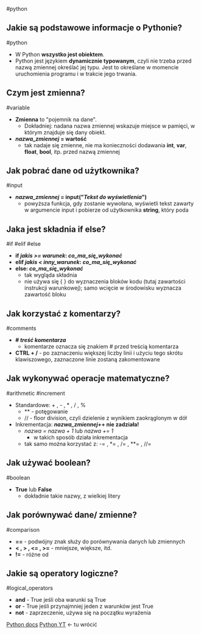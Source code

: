 #python

## Jakie są podstawowe informacje o Pythonie?
#python 
- W Python **wszystko jest obiektem**.
- Python jest językiem **dynamicznie typowanym**, czyli nie trzeba przed nazwą zmiennej określać jej typu. Jest to określane w momencie uruchomienia programu i w trakcie jego trwania.

## Czym jest zmienna?
#variable
- **Zmienna** to "pojemnik na dane".
	- Dokładniej: nadana nazwa zmiennej wskazuje miejsce w pamięci, w którym znajduje się dany obiekt.
- ***nazwa_zmiennej* = wartość**
	- tak nadaje się zmienne, nie ma konieczności dodawania **int**, **var**, **float**, **bool**, itp. przed nazwą zmiennej

## Jak pobrać dane od użytkownika?
#input
- ***nazwa_zmiennej* = input("*Tekst do wyświetlenia*")**
	- powyższa funkcja, gdy zostanie wywołana, wyświetli tekst zawarty w argumencie input i pobierze od użytkownika **string**, który poda

## Jaka jest składnia if else?
#if #elif #else
- **if *jakis >= warunek*: *co_ma_się_wykonać***
- **elif *jakis < inny_warunek*: *co_ma_się_wykonać***
- **else: *co_ma_się_wykonać***
	- tak wygląda składnia
	- nie używa się { } do wyznaczenia bloków kodu (tutaj zawartości instrukcji warunkowej); samo wcięcie w środowisku wyznacza zawartość bloku

## Jak korzystać z komentarzy?
#comments
- **# *treść komentarza***
	- komentarze oznacza się znakiem # przed treścią komentarza
- **CTRL + /** - po zaznaczeniu większej liczby linii i użyciu tego skrótu klawiszowego, zaznaczone linie zostaną zakomentowane

## Jak wykonywać operacje matematyczne?
#arithmetic #increment
- Standardowe: + , - , \* , / , %
	- \*\* - potęgowanie
	- // - floor division, czyli dzielenie z wynikiem zaokrąglonym w dół
- Inkrementacja: ***nazwa_zmiennej*++ nie zadziała!**
	- *nazwa = nazwa + 1* lub *nazwa += 1*
		- w takich sposób działa inkrementacja
	- tak samo można korzystać z: -= , \*= , /= , \*\*= , //=

## Jak używać boolean?
#boolean
- **True** lub **False**
	- dokładnie takie nazwy, z wielkiej litery

## Jak porównywać dane/ zmienne?
#comparison
- **\==** - podwójny znak służy do porównywania danych lub zmiennych
- **< , > , <= , >=** - mniejsze, większe, itd.
- **!=** - różne od

## Jakie są operatory logiczne?
#logical_operators
- **and** - True jeśli oba warunki są True
- **or** - True jeśli przynajmniej jeden z warunków jest True
- **not** - zaprzeczenie, używa się na początku wyrażenia

[Python docs](https://docs.python.org/3/tutorial/introduction.html)
[Python YT](https://www.youtube.com/watch?v=eB3r2NQwNi4) <- tu wrócić